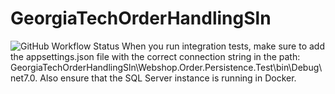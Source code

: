 # GeorgiaTechOrderHandlingSln
![GitHub Workflow Status](https://img.shields.io/github/actions/workflow/status/tamaspalya/GeorgiaTechOrderHandlingSln/dotnet-tests.yml)
When you run integration tests, make sure to add the appsettings.json file with the correct connection string in the path: GeorgiaTechOrderHandlingSln\Webshop.Order.Persistence.Test\bin\Debug\net7.0. Also ensure that the SQL Server instance is running in Docker.
